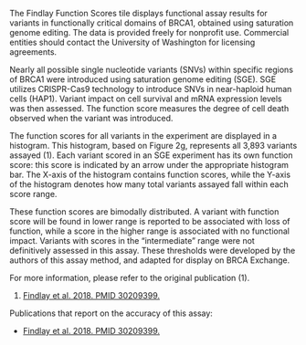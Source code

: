 
The Findlay Function Scores tile displays functional assay results for variants in functionally critical domains of BRCA1, obtained using saturation genome editing. The data is provided freely for nonprofit use. Commercial entities should contact the University of Washington for licensing agreements.

Nearly all possible single nucleotide variants (SNVs) within specific regions of BRCA1 were introduced using saturation genome editing (SGE). SGE utilizes CRISPR-Cas9 technology to introduce SNVs in near-haploid human cells (HAP1). Variant impact on cell survival and mRNA expression levels was then assessed. The function score measures the degree of cell death observed when the variant was introduced.

The function scores for all variants in the experiment are displayed in a histogram. This histogram, based on Figure 2g, represents all 3,893 variants assayed (1). Each variant scored in an SGE experiment has its own function score: this score is indicated by an arrow under the appropriate histogram bar. The X-axis of the histogram contains function scores, while the Y-axis of the histogram denotes how many total variants assayed fall within each score range.

These function scores are bimodally distributed. A variant with function score will be found in lower range is reported to be associated with loss of function, while a score in the higher range is associated with no functional impact. Variants with scores in the “intermediate” range were not definitively assessed in this assay. These thresholds were developed by the authors of this assay method, and adapted for display on BRCA Exchange.

For more information, please refer to the original publication (1).

1. [Findlay et al. 2018. PMID 30209399.](https://www.ncbi.nlm.nih.gov/pubmed/18992264)

Publications that report on the accuracy of this assay:
- [Findlay et al. 2018. PMID 30209399.](https://www.ncbi.nlm.nih.gov/pubmed/18992264)
